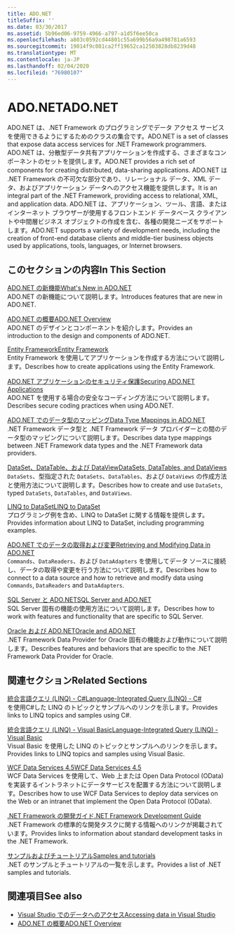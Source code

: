 ```yaml
---
title: ADO.NET
titleSuffix: ''
ms.date: 03/30/2017
ms.assetid: 5b96ed06-9759-4966-a797-a1d5f6ee50ca
ms.openlocfilehash: a803c0592cd44801c55a699b56a9a498781a6593
ms.sourcegitcommit: 19014f9c081ca2ff19652ca12503828db8239d48
ms.translationtype: MT
ms.contentlocale: ja-JP
ms.lasthandoff: 02/04/2020
ms.locfileid: "76980107"
---
```

# <a name="adonet"></a><span data-ttu-id="d79b7-102">ADO.NET</span><span class="sxs-lookup"><span data-stu-id="d79b7-102">ADO.NET</span></span>
<span data-ttu-id="d79b7-103">ADO.NET は、.NET Framework のプログラミングでデータ アクセス サービスを使用できるようにするためのクラスの集合です。</span><span class="sxs-lookup"><span data-stu-id="d79b7-103">ADO.NET is a set of classes that expose data access services for .NET Framework programmers.</span></span> <span data-ttu-id="d79b7-104">ADO.NET は、分散型データ共有アプリケーションを作成する、さまざまなコンポーネントのセットを提供します。</span><span class="sxs-lookup"><span data-stu-id="d79b7-104">ADO.NET provides a rich set of components for creating distributed, data-sharing applications.</span></span> <span data-ttu-id="d79b7-105">ADO.NET は .NET Framework の不可欠な部分であり、リレーショナル データ、XML データ、およびアプリケーション データへのアクセス機能を提供します。</span><span class="sxs-lookup"><span data-stu-id="d79b7-105">It is an integral part of the .NET Framework, providing access to relational, XML, and application data.</span></span> <span data-ttu-id="d79b7-106">ADO.NET は、アプリケーション、ツール、言語、またはインターネット ブラウザーが使用するフロントエンド データベース クライアントや中間層ビジネス オブジェクトの作成を含む、各種の開発ニーズをサポートします。</span><span class="sxs-lookup"><span data-stu-id="d79b7-106">ADO.NET supports a variety of development needs, including the creation of front-end database clients and middle-tier business objects used by applications, tools, languages, or Internet browsers.</span></span>  
  
## <a name="in-this-section"></a><span data-ttu-id="d79b7-107">このセクションの内容</span><span class="sxs-lookup"><span data-stu-id="d79b7-107">In This Section</span></span>  
 [<span data-ttu-id="d79b7-108">ADO.NET の新機能</span><span class="sxs-lookup"><span data-stu-id="d79b7-108">What's New in ADO.NET</span></span>](whats-new.md)  
 <span data-ttu-id="d79b7-109">ADO.NET の新機能について説明します。</span><span class="sxs-lookup"><span data-stu-id="d79b7-109">Introduces features that are new in ADO.NET.</span></span>  
  
 [<span data-ttu-id="d79b7-110">ADO.NET の概要</span><span class="sxs-lookup"><span data-stu-id="d79b7-110">ADO.NET Overview</span></span>](ado-net-overview.md)  
 <span data-ttu-id="d79b7-111">ADO.NET のデザインとコンポーネントを紹介します。</span><span class="sxs-lookup"><span data-stu-id="d79b7-111">Provides an introduction to the design and components of ADO.NET.</span></span>  
  
 [<span data-ttu-id="d79b7-112">Entity Framework</span><span class="sxs-lookup"><span data-stu-id="d79b7-112">Entity Framework</span></span>](/ef/ef6/index)  
 <span data-ttu-id="d79b7-113">Entity Framework を使用してアプリケーションを作成する方法について説明します。</span><span class="sxs-lookup"><span data-stu-id="d79b7-113">Describes how to create applications using the Entity Framework.</span></span>  
  
 [<span data-ttu-id="d79b7-114">ADO.NET アプリケーションのセキュリティ保護</span><span class="sxs-lookup"><span data-stu-id="d79b7-114">Securing ADO.NET Applications</span></span>](securing-ado-net-applications.md)  
 <span data-ttu-id="d79b7-115">ADO.NET を使用する場合の安全なコーディング方法について説明します。</span><span class="sxs-lookup"><span data-stu-id="d79b7-115">Describes secure coding practices when using ADO.NET.</span></span>  
  
 [<span data-ttu-id="d79b7-116">ADO.NET でのデータ型のマッピング</span><span class="sxs-lookup"><span data-stu-id="d79b7-116">Data Type Mappings in ADO.NET</span></span>](data-type-mappings-in-ado-net.md)  
 <span data-ttu-id="d79b7-117">.NET Framework データ型と .NET Framework データ プロバイダーとの間のデータ型のマッピングについて説明します。</span><span class="sxs-lookup"><span data-stu-id="d79b7-117">Describes data type mappings between .NET Framework data types and the .NET Framework data providers.</span></span>  
  
 [<span data-ttu-id="d79b7-118">DataSet、DataTable、および DataView</span><span class="sxs-lookup"><span data-stu-id="d79b7-118">DataSets, DataTables, and DataViews</span></span>](./dataset-datatable-dataview/index.md)  
 <span data-ttu-id="d79b7-119">`DataSets`、型指定された `DataSets`、`DataTables`、および `DataViews` の作成方法と使用方法について説明します。</span><span class="sxs-lookup"><span data-stu-id="d79b7-119">Describes how to create and use `DataSets`, typed `DataSets`, `DataTables`, and `DataViews`.</span></span>  
  
 [<span data-ttu-id="d79b7-120">LINQ to DataSet</span><span class="sxs-lookup"><span data-stu-id="d79b7-120">LINQ to DataSet</span></span>](linq-to-dataset.md)  
 <span data-ttu-id="d79b7-121">プログラミング例を含め、LINQ to DataSet に関する情報を提供します。</span><span class="sxs-lookup"><span data-stu-id="d79b7-121">Provides information about LINQ to DataSet, including programming examples.</span></span>  
  
 [<span data-ttu-id="d79b7-122">ADO.NET でのデータの取得および変更</span><span class="sxs-lookup"><span data-stu-id="d79b7-122">Retrieving and Modifying Data in ADO.NET</span></span>](retrieving-and-modifying-data.md)  
 <span data-ttu-id="d79b7-123">`Commands`、`DataReaders`、および `DataAdapters` を使用してデータ ソースに接続し、データの取得や変更を行う方法について説明します。</span><span class="sxs-lookup"><span data-stu-id="d79b7-123">Describes how to connect to a data source and how to retrieve and modify data using `Commands`, `DataReaders` and `DataAdapters`.</span></span>  
  
 [<span data-ttu-id="d79b7-124">SQL Server と ADO.NET</span><span class="sxs-lookup"><span data-stu-id="d79b7-124">SQL Server and ADO.NET</span></span>](./sql/index.md)  
 <span data-ttu-id="d79b7-125">SQL Server 固有の機能の使用方法について説明します。</span><span class="sxs-lookup"><span data-stu-id="d79b7-125">Describes how to work with features and functionality that are specific to SQL Server.</span></span>  
  
 [<span data-ttu-id="d79b7-126">Oracle および ADO.NET</span><span class="sxs-lookup"><span data-stu-id="d79b7-126">Oracle and ADO.NET</span></span>](oracle-and-adonet.md)  
 <span data-ttu-id="d79b7-127">.NET Framework Data Provider for Oracle 固有の機能および動作について説明します。</span><span class="sxs-lookup"><span data-stu-id="d79b7-127">Describes features and behaviors that are specific to the .NET Framework Data Provider for Oracle.</span></span>  
  
## <a name="related-sections"></a><span data-ttu-id="d79b7-128">関連セクション</span><span class="sxs-lookup"><span data-stu-id="d79b7-128">Related Sections</span></span>  
 [<span data-ttu-id="d79b7-129">統合言語クエリ (LINQ) - C#</span><span class="sxs-lookup"><span data-stu-id="d79b7-129">Language-Integrated Query (LINQ) - C#</span></span>](../../../csharp/programming-guide/concepts/linq/index.md)  
 <span data-ttu-id="d79b7-130">を使用C#した LINQ のトピックとサンプルへのリンクを示します。</span><span class="sxs-lookup"><span data-stu-id="d79b7-130">Provides links to LINQ topics and samples using C#.</span></span>  
  
 [<span data-ttu-id="d79b7-131">統合言語クエリ (LINQ) - Visual Basic</span><span class="sxs-lookup"><span data-stu-id="d79b7-131">Language-Integrated Query (LINQ) - Visual Basic</span></span>](../../../visual-basic/programming-guide/concepts/linq/index.md)  
 <span data-ttu-id="d79b7-132">Visual Basic を使用した LINQ のトピックとサンプルへのリンクを示します。</span><span class="sxs-lookup"><span data-stu-id="d79b7-132">Provides links to LINQ topics and samples using Visual Basic.</span></span>  
  
 [<span data-ttu-id="d79b7-133">WCF Data Services 4.5</span><span class="sxs-lookup"><span data-stu-id="d79b7-133">WCF Data Services 4.5</span></span>](../wcf/index.md)  
 <span data-ttu-id="d79b7-134">WCF Data Services を使用して、Web 上または Open Data Protocol (OData) を実装するイントラネットにデータサービスを配置する方法について説明します。</span><span class="sxs-lookup"><span data-stu-id="d79b7-134">Describes how to use WCF Data Services to deploy data services on the Web or an intranet that implement the Open Data Protocol (OData).</span></span>  
  
 [<span data-ttu-id="d79b7-135">.NET Framework の開発ガイド</span><span class="sxs-lookup"><span data-stu-id="d79b7-135">.NET Framework Development Guide</span></span>](../../development-guide.md)  
 <span data-ttu-id="d79b7-136">.NET Framework の標準的な開発タスクに関する情報へのリンクが掲載されています。</span><span class="sxs-lookup"><span data-stu-id="d79b7-136">Provides links to information about standard development tasks in the .NET Framework.</span></span>  
  
 [<span data-ttu-id="d79b7-137">サンプルおよびチュートリアル</span><span class="sxs-lookup"><span data-stu-id="d79b7-137">Samples and tutorials</span></span>](../../../samples-and-tutorials/index.md)  
 <span data-ttu-id="d79b7-138">.NET のサンプルとチュートリアルの一覧を示します。</span><span class="sxs-lookup"><span data-stu-id="d79b7-138">Provides a list of .NET samples and tutorials.</span></span>
  
## <a name="see-also"></a><span data-ttu-id="d79b7-139">関連項目</span><span class="sxs-lookup"><span data-stu-id="d79b7-139">See also</span></span>

- [<span data-ttu-id="d79b7-140">Visual Studio でのデータへのアクセス</span><span class="sxs-lookup"><span data-stu-id="d79b7-140">Accessing data in Visual Studio</span></span>](/visualstudio/data-tools/accessing-data-in-visual-studio)
- [<span data-ttu-id="d79b7-141">ADO.NET の概要</span><span class="sxs-lookup"><span data-stu-id="d79b7-141">ADO.NET Overview</span></span>](ado-net-overview.md)
